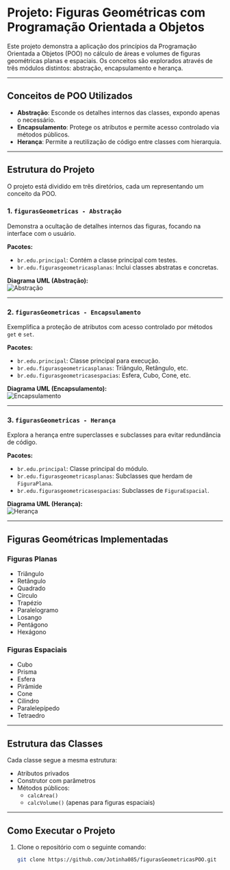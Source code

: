 # Projeto: Figuras Geométricas com Programação Orientada a Objetos

Este projeto demonstra a aplicação dos princípios da Programação Orientada a Objetos (POO) no cálculo de áreas e volumes de figuras geométricas planas e espaciais. Os conceitos são explorados através de três módulos distintos: abstração, encapsulamento e herança.

---

## Conceitos de POO Utilizados

- **Abstração**: Esconde os detalhes internos das classes, expondo apenas o necessário.
- **Encapsulamento**: Protege os atributos e permite acesso controlado via métodos públicos.
- **Herança**: Permite a reutilização de código entre classes com hierarquia.

---

## Estrutura do Projeto

O projeto está dividido em três diretórios, cada um representando um conceito da POO.

### 1. `figurasGeometricas - Abstração`

Demonstra a ocultação de detalhes internos das figuras, focando na interface com o usuário.

**Pacotes:**
- `br.edu.principal`: Contém a classe principal com testes.
- `br.edu.figurasgeometricasplanas`: Inclui classes abstratas e concretas.

**Diagrama UML (Abstração):**  
![Abstração](https://github.com/user-attachments/assets/680759c0-c425-4bc8-935a-736292f7537c)

---

### 2. `figurasGeometricas - Encapsulamento`

Exemplifica a proteção de atributos com acesso controlado por métodos `get` e `set`.

**Pacotes:**
- `br.edu.principal`: Classe principal para execução.
- `br.edu.figurasgeometricasplanas`: Triângulo, Retângulo, etc.
- `br.edu.figurasgeometricasespacias`: Esfera, Cubo, Cone, etc.

**Diagrama UML (Encapsulamento):**  
![Encapsulamento](https://github.com/user-attachments/assets/97535320-bfa7-4d7c-af14-a0544285c153)

---

### 3. `figurasGeometricas - Herança`

Explora a herança entre superclasses e subclasses para evitar redundância de código.

**Pacotes:**
- `br.edu.principal`: Classe principal do módulo.
- `br.edu.figurasgeometricasplanas`: Subclasses que herdam de `FiguraPlana`.
- `br.edu.figurasgeometricasespacias`: Subclasses de `FiguraEspacial`.

**Diagrama UML (Herança):**  
![Herança](https://github.com/user-attachments/assets/d94644c8-ee11-4d58-852b-f6f6184e3bed)

---

## Figuras Geométricas Implementadas

### Figuras Planas

- Triângulo
- Retângulo
- Quadrado
- Círculo
- Trapézio
- Paralelogramo
- Losango
- Pentágono
- Hexágono

### Figuras Espaciais

- Cubo
- Prisma
- Esfera
- Pirâmide
- Cone
- Cilindro
- Paralelepípedo
- Tetraedro

---

## Estrutura das Classes

Cada classe segue a mesma estrutura:

- Atributos privados
- Construtor com parâmetros
- Métodos públicos:
  - `calcArea()`
  - `calcVolume()` (apenas para figuras espaciais)

---

## Como Executar o Projeto

1. Clone o repositório com o seguinte comando:

   ```bash
   git clone https://github.com/Jotinha085/figurasGeometricasPOO.git
